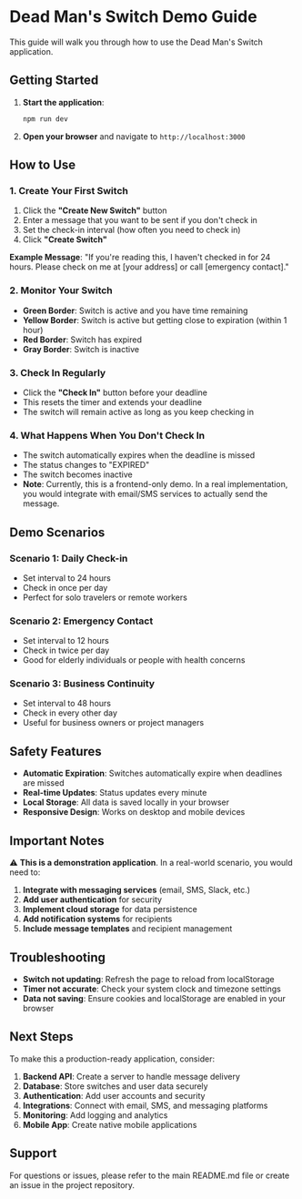 # Dead Man's Switch Demo Guide

This guide will walk you through how to use the Dead Man's Switch application.

## Getting Started

1. **Start the application**:
   ```bash
   npm run dev
   ```

2. **Open your browser** and navigate to `http://localhost:3000`

## How to Use

### 1. Create Your First Switch

1. Click the **"Create New Switch"** button
2. Enter a message that you want to be sent if you don't check in
3. Set the check-in interval (how often you need to check in)
4. Click **"Create Switch"**

**Example Message**: "If you're reading this, I haven't checked in for 24 hours. Please check on me at [your address] or call [emergency contact]."

### 2. Monitor Your Switch

- **Green Border**: Switch is active and you have time remaining
- **Yellow Border**: Switch is active but getting close to expiration (within 1 hour)
- **Red Border**: Switch has expired
- **Gray Border**: Switch is inactive

### 3. Check In Regularly

- Click the **"Check In"** button before your deadline
- This resets the timer and extends your deadline
- The switch will remain active as long as you keep checking in

### 4. What Happens When You Don't Check In

- The switch automatically expires when the deadline is missed
- The status changes to "EXPIRED"
- The switch becomes inactive
- **Note**: Currently, this is a frontend-only demo. In a real implementation, you would integrate with email/SMS services to actually send the message.

## Demo Scenarios

### Scenario 1: Daily Check-in
- Set interval to 24 hours
- Check in once per day
- Perfect for solo travelers or remote workers

### Scenario 2: Emergency Contact
- Set interval to 12 hours
- Check in twice per day
- Good for elderly individuals or people with health concerns

### Scenario 3: Business Continuity
- Set interval to 48 hours
- Check in every other day
- Useful for business owners or project managers

## Safety Features

- **Automatic Expiration**: Switches automatically expire when deadlines are missed
- **Real-time Updates**: Status updates every minute
- **Local Storage**: All data is saved locally in your browser
- **Responsive Design**: Works on desktop and mobile devices

## Important Notes

⚠️ **This is a demonstration application**. In a real-world scenario, you would need to:

1. **Integrate with messaging services** (email, SMS, Slack, etc.)
2. **Add user authentication** for security
3. **Implement cloud storage** for data persistence
4. **Add notification systems** for recipients
5. **Include message templates** and recipient management

## Troubleshooting

- **Switch not updating**: Refresh the page to reload from localStorage
- **Timer not accurate**: Check your system clock and timezone settings
- **Data not saving**: Ensure cookies and localStorage are enabled in your browser

## Next Steps

To make this a production-ready application, consider:

1. **Backend API**: Create a server to handle message delivery
2. **Database**: Store switches and user data securely
3. **Authentication**: Add user accounts and security
4. **Integrations**: Connect with email, SMS, and messaging platforms
5. **Monitoring**: Add logging and analytics
6. **Mobile App**: Create native mobile applications

## Support

For questions or issues, please refer to the main README.md file or create an issue in the project repository.
